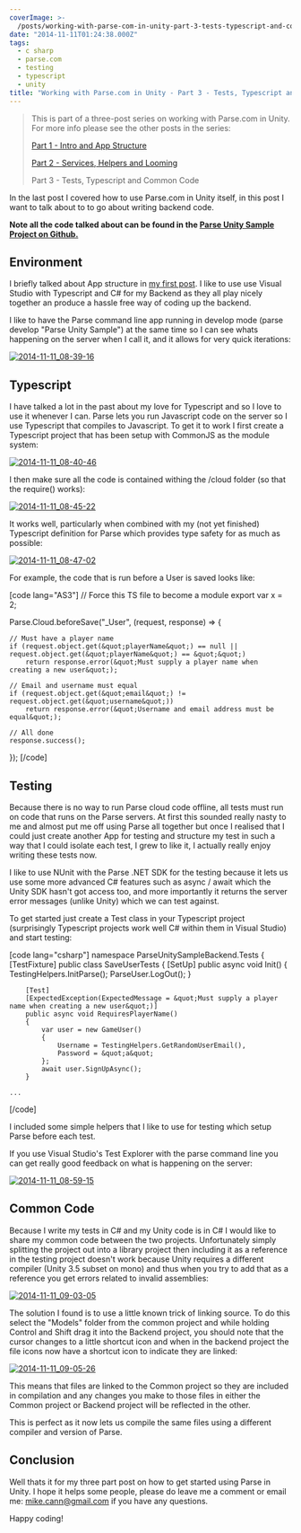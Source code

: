 ```yaml
---
coverImage: >-
  /posts/working-with-parse-com-in-unity-part-3-tests-typescript-and-common-code/cover.jpg
date: "2014-11-11T01:24:38.000Z"
tags:
  - c sharp
  - parse.com
  - testing
  - typescript
  - unity
title: "Working with Parse.com in Unity - Part 3 - Tests, Typescript and Common Code"
---
```


> This is part of a three-post series on working with Parse.com in Unity. For more info please see the other posts in the series:
>
> [Part 1 - Intro and App Structure](https://www.mikecann.co.uk/programming/working-with-parse-com-in-unity-3d-part-1-intro-and-app-structure/)
>
> [Part 2 - Services, Helpers and Looming](https://www.mikecann.co.uk/programming/working-with-parse-com-in-unity-part-2-services-helpers-and-looming/)
>
> Part 3 - Tests, Typescript and Common Code

<!-- more -->

In the last post I covered how to use Parse.com in Unity itself, in this post I want to talk about to to go about writing backend code.

**Note all the code talked about can be found in the [Parse Unity Sample Project on Github.](https://github.com/mikecann/ParseUnitySampleProject)**

## Environment

I briefly talked about App structure in [my first post](https://www.mikecann.co.uk/?p=5435). I like to use use Visual Studio with Typescript and C# for my Backend as they all play nicely together an produce a hassle free way of coding up the backend.

I like to have the Parse command line app running in develop mode (parse develop "Parse Unity Sample") at the same time so I can see whats happening on the server when I call it, and it allows for very quick iterations:

[![2014-11-11_08-39-16](https://www.mikecann.co.uk/wp-content/uploads/2014/11/2014-11-11_08-39-16-1024x268.png)](https://www.mikecann.co.uk/wp-content/uploads/2014/11/2014-11-11_08-39-16.png)

## Typescript

I have talked a lot in the past about my love for Typescript and so I love to use it whenever I can. Parse lets you run Javascript code on the server so I use Typescript that compiles to Javascript. To get it to work I first create a Typescript project that has been setup with CommonJS as the module system:

[![2014-11-11_08-40-46](https://www.mikecann.co.uk/wp-content/uploads/2014/11/2014-11-11_08-40-46.png)](https://www.mikecann.co.uk/wp-content/uploads/2014/11/2014-11-11_08-40-46.png)

I then make sure all the code is contained withing the /cloud folder (so that the require() works):

[![2014-11-11_08-45-22](https://www.mikecann.co.uk/wp-content/uploads/2014/11/2014-11-11_08-45-22-1024x324.png)](https://www.mikecann.co.uk/wp-content/uploads/2014/11/2014-11-11_08-45-22.png)

It works well, particularly when combined with my (not yet finished) Typescript definition for Parse which provides type safety for as much as possible:

[![2014-11-11_08-47-02](https://www.mikecann.co.uk/wp-content/uploads/2014/11/2014-11-11_08-47-02.png)](https://www.mikecann.co.uk/wp-content/uploads/2014/11/2014-11-11_08-47-02.png)

For example, the code that is run before a User is saved looks like:

[code lang="AS3"]
// Force this TS file to become a module
export var x = 2;

Parse.Cloud.beforeSave(&quot;\_User&quot;, (request, response) => {

    // Must have a player name
    if (request.object.get(&quot;playerName&quot;) == null || request.object.get(&quot;playerName&quot;) == &quot;&quot;)
        return response.error(&quot;Must supply a player name when creating a new user&quot;);

    // Email and username must equal
    if (request.object.get(&quot;email&quot;) != request.object.get(&quot;username&quot;))
        return response.error(&quot;Username and email address must be equal&quot;);

    // All done
    response.success();

});
[/code]

## Testing

Because there is no way to run Parse cloud code offline, all tests must run on code that runs on the Parse servers. At first this sounded really nasty to me and almost put me off using Parse all together but once I realised that I could just create another App for testing and structure my test in such a way that I could isolate each test, I grew to like it, I actually really enjoy writing these tests now.

I like to use NUnit with the Parse .NET SDK for the testing because it lets us use some more advanced C# features such as async / await which the Unity SDK hasn't got access too, and more importantly it returns the server error messages (unlike Unity) which we can test against.

To get started just create a Test class in your Typescript project (surprisingly Typescript projects work well C# within them in Visual Studio) and start testing:

[code lang="csharp"]
namespace ParseUnitySampleBackend.Tests
{
[TestFixture]
public class SaveUserTests
{
[SetUp]
public async void Init()
{
TestingHelpers.InitParse();
ParseUser.LogOut();
}

        [Test]
        [ExpectedException(ExpectedMessage = &quot;Must supply a player name when creating a new user&quot;)]
        public async void RequiresPlayerName()
        {
            var user = new GameUser()
            {
                Username = TestingHelpers.GetRandomUserEmail(),
                Password = &quot;a&quot;
            };
            await user.SignUpAsync();
        }

    ...

[/code]

I included some simple helpers that I like to use for testing which setup Parse before each test.

If you use Visual Studio's Test Explorer with the parse command line you can get really good feedback on what is happening on the server:

[![2014-11-11_08-59-15](https://www.mikecann.co.uk/wp-content/uploads/2014/11/2014-11-11_08-59-15-1024x386.png)](https://www.mikecann.co.uk/wp-content/uploads/2014/11/2014-11-11_08-59-15.png)

## Common Code

Because I write my tests in C# and my Unity code is in C# I would like to share my common code between the two projects. Unfortunately simply splitting the project out into a library project then including it as a reference in the testing project doesn't work because Unity requires a different compiler (Unity 3.5 subset on mono) and thus when you try to add that as a reference you get errors related to invalid assemblies:

[![2014-11-11_09-03-05](https://www.mikecann.co.uk/wp-content/uploads/2014/11/2014-11-11_09-03-05.png)](https://www.mikecann.co.uk/wp-content/uploads/2014/11/2014-11-11_09-03-05.png)

The solution I found is to use a little known trick of linking source. To do this select the "Models" folder from the common project and while holding Control and Shift drag it into the Backend project, you should note that the cursor changes to a little shortcut icon and when in the backend project the file icons now have a shortcut icon to indicate they are linked:

[![2014-11-11_09-05-26](https://www.mikecann.co.uk/wp-content/uploads/2014/11/2014-11-11_09-05-26.png)](https://www.mikecann.co.uk/wp-content/uploads/2014/11/2014-11-11_09-05-26.png)

This means that files are linked to the Common project so they are included in compilation and any changes you make to those files in either the Common project or Backend project will be reflected in the other.

This is perfect as it now lets us compile the same files using a different compiler and version of Parse.

## Conclusion

Well thats it for my three part post on how to get started using Parse in Unity. I hope it helps some people, please do leave me a comment or email me: mike.cann@gmail.com if you have any questions.

Happy coding!
